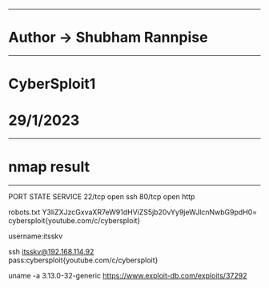 ----------------------------------------------------
# Author -> Shubham Rannpise
----------------------------------------------------
# CyberSploit1
# 29/1/2023

----------------------------------------------------
# nmap result
----------------------------------------------------
PORT   STATE SERVICE
22/tcp open  ssh
80/tcp open  http


robots.txt
Y3liZXJzcGxvaXR7eW91dHViZS5jb20vYy9jeWJlcnNwbG9pdH0=
cybersploit{youtube.com/c/cybersploit}

username:itsskv

ssh itsskv@192.168.114.92      
pass:cybersploit{youtube.com/c/cybersploit}

uname -a
3.13.0-32-generic
https://www.exploit-db.com/exploits/37292